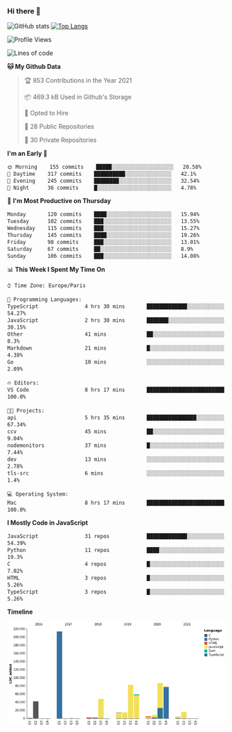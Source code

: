### Hi there 👋


![GitHub stats](https://github-readme-stats.vercel.app/api?username=eastkap&theme=dark&show_icons=true&count_private=true)
[![Top Langs](https://github-readme-stats.vercel.app/api/top-langs/?username=eastkap&layout=compact)](https://github.com/anuraghazra/github-readme-stats)



<!--START_SECTION:waka-->
![Profile Views](http://img.shields.io/badge/Profile%20Views-0-blue)

![Lines of code](https://img.shields.io/badge/From%20Hello%20World%20I%27ve%20Written-681723%20lines%20of%20code-blue)

**🐱 My Github Data** 

> 🏆 853 Contributions in the Year 2021
 > 
> 📦 469.3 kB Used in Github's Storage 
 > 
> 💼 Opted to Hire
 > 
> 📜 28 Public Repositories 
 > 
> 🔑 30 Private Repositories  
 > 
**I'm an Early 🐤** 

```text
🌞 Morning    155 commits    █████░░░░░░░░░░░░░░░░░░░░   20.58% 
🌆 Daytime    317 commits    ██████████░░░░░░░░░░░░░░░   42.1% 
🌃 Evening    245 commits    ████████░░░░░░░░░░░░░░░░░   32.54% 
🌙 Night      36 commits     █░░░░░░░░░░░░░░░░░░░░░░░░   4.78%

```
📅 **I'm Most Productive on Thursday** 

```text
Monday       120 commits    ████░░░░░░░░░░░░░░░░░░░░░   15.94% 
Tuesday      102 commits    ███░░░░░░░░░░░░░░░░░░░░░░   13.55% 
Wednesday    115 commits    ███░░░░░░░░░░░░░░░░░░░░░░   15.27% 
Thursday     145 commits    ████░░░░░░░░░░░░░░░░░░░░░   19.26% 
Friday       98 commits     ███░░░░░░░░░░░░░░░░░░░░░░   13.01% 
Saturday     67 commits     ██░░░░░░░░░░░░░░░░░░░░░░░   8.9% 
Sunday       106 commits    ███░░░░░░░░░░░░░░░░░░░░░░   14.08%

```


📊 **This Week I Spent My Time On** 

```text
⌚︎ Time Zone: Europe/Paris

💬 Programming Languages: 
TypeScript               4 hrs 30 mins       █████████████░░░░░░░░░░░░   54.27% 
JavaScript               2 hrs 30 mins       ███████░░░░░░░░░░░░░░░░░░   30.15% 
Other                    41 mins             ██░░░░░░░░░░░░░░░░░░░░░░░   8.3% 
Markdown                 21 mins             █░░░░░░░░░░░░░░░░░░░░░░░░   4.38% 
Go                       10 mins             ░░░░░░░░░░░░░░░░░░░░░░░░░   2.09%

🔥 Editors: 
VS Code                  8 hrs 17 mins       █████████████████████████   100.0%

🐱‍💻 Projects: 
api                      5 hrs 35 mins       ████████████████░░░░░░░░░   67.34% 
ccv                      45 mins             ██░░░░░░░░░░░░░░░░░░░░░░░   9.04% 
nodemonitors             37 mins             █░░░░░░░░░░░░░░░░░░░░░░░░   7.44% 
dev                      13 mins             ░░░░░░░░░░░░░░░░░░░░░░░░░   2.78% 
tls-src                  6 mins              ░░░░░░░░░░░░░░░░░░░░░░░░░   1.4%

💻 Operating System: 
Mac                      8 hrs 17 mins       █████████████████████████   100.0%

```

**I Mostly Code in JavaScript** 

```text
JavaScript               31 repos            █████████████░░░░░░░░░░░░   54.39% 
Python                   11 repos            ████░░░░░░░░░░░░░░░░░░░░░   19.3% 
C                        4 repos             █░░░░░░░░░░░░░░░░░░░░░░░░   7.02% 
HTML                     3 repos             █░░░░░░░░░░░░░░░░░░░░░░░░   5.26% 
TypeScript               3 repos             █░░░░░░░░░░░░░░░░░░░░░░░░   5.26%

```


**Timeline**

![Chart not found](https://raw.githubusercontent.com/Eastkap/Eastkap/main/charts/bar_graph.png) 


<!--END_SECTION:waka-->

<!--
**Eastkap/eastkap** is a ✨ _special_ ✨ repository because its `README.md` (this file) appears on your GitHub profile.

Here are some ideas to get you started:

- 🔭 I’m currently working on ...
- 🌱 I’m currently learning ...
- 👯 I’m looking to collaborate on ...
- 🤔 I’m looking for help with ...
- 💬 Ask me about ...
- 📫 How to reach me: ...
- 😄 Pronouns: ...
- ⚡ Fun fact: ...
-->
